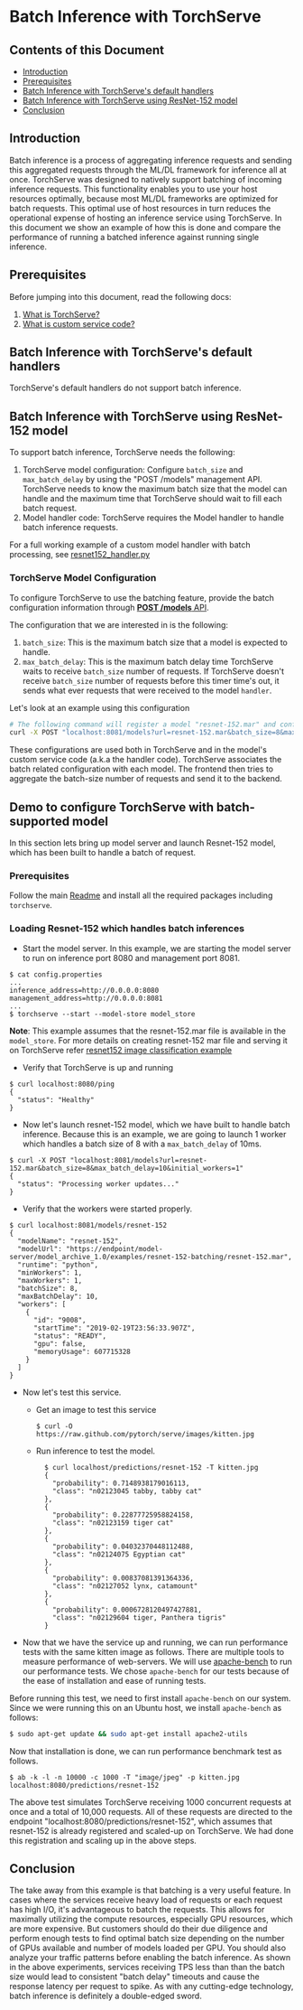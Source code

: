 # Batch Inference with TorchServe

## Contents of this Document

* [Introduction](#introduction)
* [Prerequisites](#prerequisites)
* [Batch Inference with TorchServe's default handlers](#batch-inference-with-torchserves-default-handlers)
* [Batch Inference with TorchServe using ResNet-152 model](#batch-inference-with-torchserve-using-resnet-152-model)   
* [Conclusion](#conclusion)   

## Introduction

Batch inference is a process of aggregating inference requests and sending this aggregated requests through the ML/DL framework for inference all at once.
TorchServe was designed to natively support batching of incoming inference requests. This functionality enables you to use your host resources optimally,
because most ML/DL frameworks are optimized for batch requests.
This optimal use of host resources in turn reduces the operational expense of hosting an inference service using TorchServe.
In this document we show an example of how this is done and compare the performance of running a batched inference against running single inference.

## Prerequisites

Before jumping into this document, read the following docs:

1. [What is TorchServe?](../README.md)
1. [What is custom service code?](custom_service.md)

## Batch Inference with TorchServe's default handlers

TorchServe's default handlers do not support batch inference.

## Batch Inference with TorchServe using ResNet-152 model

To support batch inference, TorchServe needs the following:

1. TorchServe model configuration: Configure `batch_size` and `max_batch_delay` by using the  "POST /models" management API.
   TorchServe needs to know the maximum batch size that the model can handle and the maximum time that TorchServe should wait to fill each batch request.
2. Model handler code: TorchServe requires the Model handler to handle batch inference requests.

For a full working example of a custom model handler with batch processing, see [resnet152_handler.py](../examples/image_classifier/resnet_152_batch/resnet152_handler.py)

### TorchServe Model Configuration

To configure TorchServe to use the batching feature, provide the batch configuration information through [**POST /models** API](management_api.md#register-a-model).

The configuration that we are interested in is the following:

1. `batch_size`: This is the maximum batch size that a model is expected to handle.
2. `max_batch_delay`: This is the maximum batch delay time TorchServe waits to receive `batch_size` number of requests. If TorchServe doesn't receive `batch_size` number of
requests before this timer time's out, it sends what ever requests that were received to the model `handler`.

Let's look at an example using this configuration

```bash
# The following command will register a model "resnet-152.mar" and configure TorchServe to use a batch_size of 8 and a max batch delay of 50 milli seconds. 
curl -X POST "localhost:8081/models?url=resnet-152.mar&batch_size=8&max_batch_delay=50"
```

These configurations are used both in TorchServe and in the model's custom service code (a.k.a the handler code).
TorchServe associates the batch related configuration with each model.
The frontend then tries to aggregate the batch-size number of requests and send it to the backend.

## Demo to configure TorchServe with batch-supported model

In this section lets bring up model server and launch Resnet-152 model, which has been built to handle a batch of request.

### Prerequisites

Follow the main [Readme](../README.md) and install all the required packages including `torchserve`.

### Loading Resnet-152 which handles batch inferences

* Start the model server. In this example, we are starting the model server to run on inference port 8080 and management port 8081.

```text
$ cat config.properties
...
inference_address=http://0.0.0.0:8080
management_address=http://0.0.0.0:8081
...
$ torchserve --start --model-store model_store
```

**Note**: This example assumes that the resnet-152.mar file is available in the `model_store`.
For more details on creating resnet-152 mar file and serving it on TorchServe refer [resnet152 image classification example](../examples/image_classifier/resnet_152_batch/README.md)

* Verify that TorchServe is up and running

```text
$ curl localhost:8080/ping
{
  "status": "Healthy"
}
```

* Now let's launch resnet-152 model, which we have built to handle batch inference. Because this is an example, we are going to launch 1 worker which handles a batch size of 8 with a `max_batch_delay` of 10ms.

```text
$ curl -X POST "localhost:8081/models?url=resnet-152.mar&batch_size=8&max_batch_delay=10&initial_workers=1"
{
  "status": "Processing worker updates..."
}
```

* Verify that the workers were started properly.

```text
$ curl localhost:8081/models/resnet-152
{
  "modelName": "resnet-152",
  "modelUrl": "https://endpoint/model-server/model_archive_1.0/examples/resnet-152-batching/resnet-152.mar",
  "runtime": "python",
  "minWorkers": 1,
  "maxWorkers": 1,
  "batchSize": 8,
  "maxBatchDelay": 10,
  "workers": [
    {
      "id": "9008",
      "startTime": "2019-02-19T23:56:33.907Z",
      "status": "READY",
      "gpu": false,
      "memoryUsage": 607715328
    }
  ]
}
```

* Now let's test this service.

  * Get an image to test this service

    ```text
    $ curl -O https://raw.github.com/pytorch/serve/images/kitten.jpg
    ```

  * Run inference to test the model.

    ```text
      $ curl localhost/predictions/resnet-152 -T kitten.jpg
      {
        "probability": 0.7148938179016113,
        "class": "n02123045 tabby, tabby cat"
      },
      {
        "probability": 0.22877725958824158,
        "class": "n02123159 tiger cat"
      },
      {
        "probability": 0.04032370448112488,
        "class": "n02124075 Egyptian cat"
      },
      {
        "probability": 0.00837081391364336,
        "class": "n02127052 lynx, catamount"
      },
      {
        "probability": 0.0006728120497427881,
        "class": "n02129604 tiger, Panthera tigris"
      }
    ```

* Now that we have the service up and running, we can run performance tests with the same kitten image as follows. There are multiple tools to measure performance of web-servers. We will use
[apache-bench](https://httpd.apache.org/docs/2.4/programs/ab.html) to run our performance tests. We chose `apache-bench` for our tests because of the ease of installation and ease of running tests.

Before running this test, we need to first install `apache-bench` on our system. Since we were running this on an Ubuntu host, we install `apache-bench` as follows:

```bash
$ sudo apt-get update && sudo apt-get install apache2-utils
```

Now that installation is done, we can run performance benchmark test as follows.

```text
$ ab -k -l -n 10000 -c 1000 -T "image/jpeg" -p kitten.jpg localhost:8080/predictions/resnet-152
```

The above test simulates TorchServe receiving 1000 concurrent requests at once and a total of 10,000 requests. All of these requests are directed to the endpoint "localhost:8080/predictions/resnet-152", which assumes
that resnet-152 is already registered and scaled-up on TorchServe. We had done this registration and scaling up in the above steps.

## Conclusion

The take away from this example is that batching is a very useful feature. In cases where the services receive heavy load of requests or each request has high I/O,
it's advantageous to batch the requests. This allows for maximally utilizing the compute resources, especially GPU resources, which are more expensive. But customers should do their due diligence and perform enough tests to find optimal batch size depending on the number of GPUs available
and number of models loaded per GPU.
You should also analyze your traffic patterns before enabling the batch inference. As shown in the above experiments,
services receiving TPS less than than the batch size would lead to consistent "batch delay" timeouts and cause the response latency per request to spike.
As with any cutting-edge technology, batch inference is definitely a double-edged sword.
